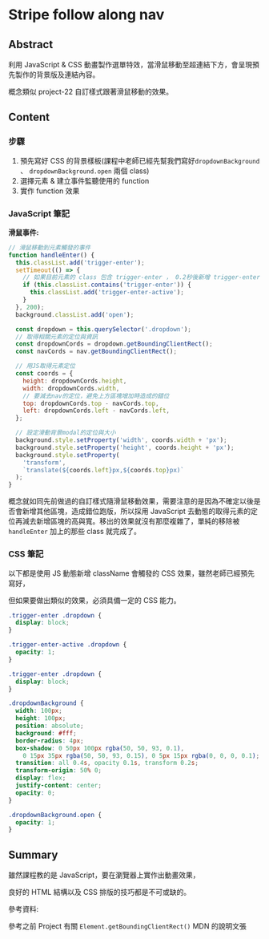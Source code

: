 # Stripe follow along nav

## Abstract

利用 JavaScript & CSS 動畫製作選單特效，當滑鼠移動至超連結下方，會呈現預先製作的背景版及連結內容。

概念類似 project-22 自訂樣式跟著滑鼠移動的效果。

## Content

### 步驟

1. 預先寫好 CSS 的背景樣板(課程中老師已經先幫我們寫好`dropdownBackground` 、 `dropdownBackground.open` 兩個 class)
1. 選擇元素 & 建立事件監聽使用的 function
1. 實作 function 效果

### JavaScript 筆記

**滑鼠事件:**

```javascript
// 滑鼠移動到元素觸發的事件
function handleEnter() {
  this.classList.add('trigger-enter');
  setTimeout(() => {
    // 如果目前元素的 class 包含 trigger-enter ， 0.2秒後新增 trigger-enter-active 給目標元素
    if (this.classList.contains('trigger-enter')) {
      this.classList.add('trigger-enter-active');
    }
  }, 200);
  background.classList.add('open');

  const dropdown = this.querySelector('.dropdown');
  // 取得相關元素的定位與資訊
  const dropdownCords = dropdown.getBoundingClientRect();
  const navCords = nav.getBoundingClientRect();

  // 用JS取得元素定位
  const coords = {
    height: dropdownCords.height,
    width: dropdownCords.width,
    // 要減去nav的定位，避免上方區塊增加時造成的錯位
    top: dropdownCords.top - navCords.top,
    left: dropdownCords.left - navCords.left,
  };

  // 設定滑動背景modal的定位與大小
  background.style.setProperty('width', coords.width + 'px');
  background.style.setProperty('height', coords.height + 'px');
  background.style.setProperty(
    'transform',
    `translate(${coords.left}px,${coords.top}px)`
  );
}
```

概念就如同先前做過的自訂樣式隨滑鼠移動效果，需要注意的是因為不確定以後是否會新增其他區塊，造成錯位跑版，所以採用 JavaScript 去動態的取得元素的定位再減去新增區塊的高與寬。移出的效果就沒有那麼複雜了，單純的移除被 `handleEnter` 加上的那些 class 就完成了。

### CSS 筆記

以下都是使用 JS 動態新增 className 會觸發的 CSS 效果，雖然老師已經預先寫好，

但如果要做出類似的效果，必須具備一定的 CSS 能力。

```CSS
.trigger-enter .dropdown {
  display: block;
}

.trigger-enter-active .dropdown {
  opacity: 1;
}

.trigger-enter .dropdown {
  display: block;
}

.dropdownBackground {
  width: 100px;
  height: 100px;
  position: absolute;
  background: #fff;
  border-radius: 4px;
  box-shadow: 0 50px 100px rgba(50, 50, 93, 0.1),
    0 15px 35px rgba(50, 50, 93, 0.15), 0 5px 15px rgba(0, 0, 0, 0.1);
  transition: all 0.4s, opacity 0.1s, transform 0.2s;
  transform-origin: 50% 0;
  display: flex;
  justify-content: center;
  opacity: 0;
}

.dropdownBackground.open {
  opacity: 1;
}

```

## Summary

雖然課程教的是 JavaScript，要在瀏覽器上實作出動畫效果，

良好的 HTML 結構以及 CSS 排版的技巧都是不可或缺的。

參考資料:

參考之前 Project 有關 `Element.getBoundingClientRect()` MDN 的說明文張
